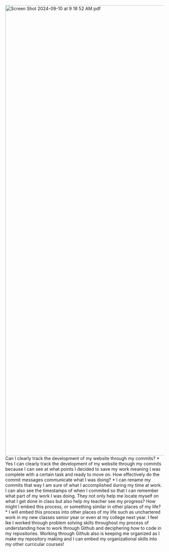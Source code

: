 <img width="1427" alt="Screen Shot 2024-09-10 at 9 18 52 AM pdf" src="https://github.com/user-attachments/assets/cbbe65d5-3a58-45fb-9125-fa510d3ef188">
Can I clearly track the development of my website through my commits?
* Yes I can clearly track the development of my website through my commits because I can see at what points I decided to save my work meaning I was complete with a certain task and ready to move on.
How effectively do the commit messages communicate what I was doing?
* I can rename my commits that way I am sure of what I accomplished during my time at work. I can also see the timestamps of when I commited so that I can remember what part of my work I was doing. They not only help me locate myself on what I get done in class but also help my teacher see my progress? 
How might I embed this process, or something similar in other places of my life?
* I will embed this process into other places of my life such as unchartered work in my new classes senior year or even at my college next year. I feel lke I worked through problem solving skills throughout my process of understanding how to work through Github and deciphering how to code in my repositories. Working through Github also is keeping me organized as I make my repository making and I can embed my organizational skills into my other curricular courses!
